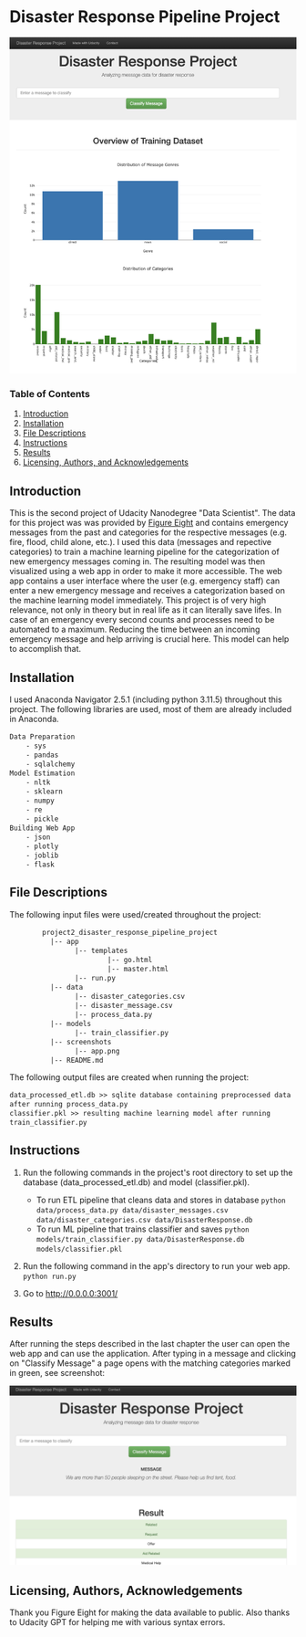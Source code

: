 # Disaster Response Pipeline Project

![Picture](screenshots/app.png)


### Table of Contents

1. [Introduction](#introduction)
2. [Installation](#installation)
3. [File Descriptions](#files)
4. [Instructions](#instructions)
5. [Results](#results)
6. [Licensing, Authors, and Acknowledgements](#licensing)


## Introduction<a name="introduction"></a>

This is the second project of Udacity Nanodegree "Data Scientist".
The data for this project was was provided by [Figure Eight](https://www.figure-eight.com/) and contains emergency messages from the past and categories for the respective messages (e.g. fire, flood, child alone, etc.).
I used this data (messages and repective categories) to train a machine learning pipeline for the categorization of new emergency messages coming in. 
The resulting model was then visualized using a web app in order to make it more accessible. The web app contains a user interface where the user (e.g. emergency staff) can enter a new emergency message and receives a categorization based on the machine learning model immediately. 
This project is of very high relevance, not only in theory but in real life as it can literally save lifes. In case of an emergency every second counts and processes need to be automated to a maximum. Reducing the time between an incoming emergency message and help arriving is crucial here. This model can help to accomplish that. 

## Installation <a name="installation"></a>

I used Anaconda Navigator 2.5.1 (including python 3.11.5) throughout this project. 
The following libraries are used, most of them are already included in Anaconda.  

    Data Preparation
        - sys
        - pandas
        - sqlalchemy
    Model Estimation
        - nltk
        - sklearn
        - numpy
        - re
        - pickle
    Building Web App
        - json
        - plotly
        - joblib
        - flask


## File Descriptions <a name="files"></a>

The following input files were used/created throughout the project: 

~~~~~~~
        project2_disaster_response_pipeline_project
          |-- app
                |-- templates
                        |-- go.html
                        |-- master.html
                |-- run.py
          |-- data
                |-- disaster_categories.csv
                |-- disaster_message.csv
                |-- process_data.py
          |-- models
                |-- train_classifier.py
          |-- screenshots
                |-- app.png
          |-- README.md
~~~~~~~

The following output files are created when running the project: 

    data_processed_etl.db >> sqlite database containing preprocessed data after running process_data.py
    classifier.pkl >> resulting machine learning model after running train_classifier.py


## Instructions<a name="summary"></a>

1. Run the following commands in the project's root directory to set up the database (data_processed_etl.db) and model (classifier.pkl).

    - To run ETL pipeline that cleans data and stores in database
        `python data/process_data.py data/disaster_messages.csv data/disaster_categories.csv data/DisasterResponse.db`
    - To run ML pipeline that trains classifier and saves
        `python models/train_classifier.py data/DisasterResponse.db models/classifier.pkl`

2. Run the following command in the app's directory to run your web app.
    `python run.py`

3. Go to http://0.0.0.0:3001/


## Results<a name="results"></a>

After running the steps described in the last chapter the user can open the web app and can use the application. After typing in a message and clicking on "Classify Message" a page opens with the matching categories marked in green, see screenshot: 

![Picture2](screenshots/result.png)

## Licensing, Authors, Acknowledgements<a name="licensing"></a>

Thank you Figure Eight for making the data available to public. Also thanks to Udacity GPT for helping me with various syntax errors.
